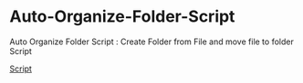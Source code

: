 # Auto-Organize-Folder-Script
Auto Organize Folder Script : Create Folder from File and move file to folder Script

[Script](https://gist.github.com/himanshuchandola/f4dd9d3bf8f71e609d0b6dd8b5da4ba2)
